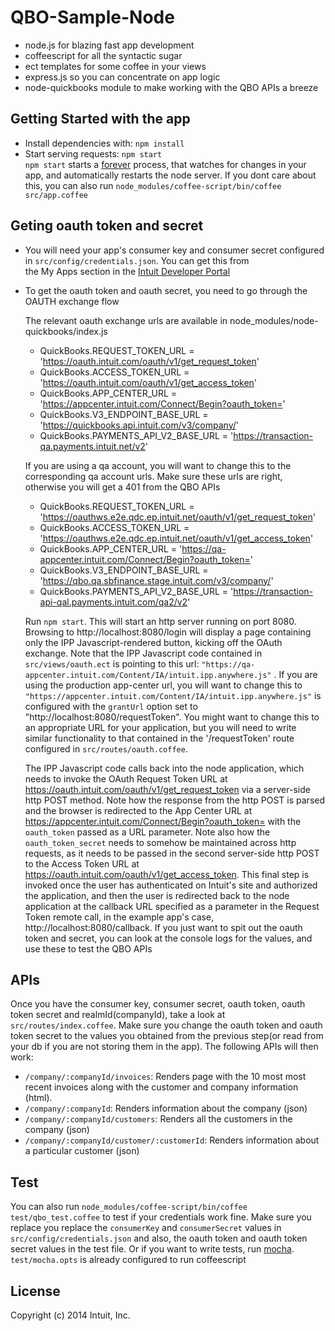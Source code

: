 # QBO-Sample-Node
 * node.js for blazing fast app development
 * coffeescript for all the syntactic sugar
 * ect templates for some coffee in your views
 * express.js so you can concentrate on app logic
 * node-quickbooks module to make working with the QBO APIs a breeze

## Getting Started with the app
* Install dependencies with: `npm install`
* Start serving requests: `npm start`  
`npm start` starts a [forever](https://github.com/nodejitsu/forever) process, that watches for changes in your app, and automatically restarts the node server. If you dont care about this, you can also run `node_modules/coffee-script/bin/coffee src/app.coffee`

## Geting oauth token and secret
* You will need your app's consumer key and consumer secret configured in `src/config/credentials.json`. You can get this from  
 the My Apps section in the [Intuit Developer Portal](https://qa-developer.intuit.com/v2)  
* To get the oauth token and oauth secret, you need to go through the OAUTH exchange flow  

  The relevant oauth exchange urls are available in node_modules/node-quickbooks/index.js

  * QuickBooks.REQUEST_TOKEN_URL        = 'https://oauth.intuit.com/oauth/v1/get_request_token'
  * QuickBooks.ACCESS_TOKEN_URL         = 'https://oauth.intuit.com/oauth/v1/get_access_token'
  * QuickBooks.APP_CENTER_URL           = 'https://appcenter.intuit.com/Connect/Begin?oauth_token='
  * QuickBooks.V3_ENDPOINT_BASE_URL     = 'https://quickbooks.api.intuit.com/v3/company/'
  * QuickBooks.PAYMENTS_API_V2_BASE_URL = 'https://transaction-qa.payments.intuit.net/v2'

  If you are using a qa account, you will want to change this to the corresponding qa account urls. Make sure these urls are right, otherwise you will get a 401 from the QBO APIs

  * QuickBooks.REQUEST_TOKEN_URL        = 'https://oauthws.e2e.qdc.ep.intuit.net/oauth/v1/get_request_token'
  * QuickBooks.ACCESS_TOKEN_URL         = 'https://oauthws.e2e.qdc.ep.intuit.net/oauth/v1/get_access_token'
  * QuickBooks.APP_CENTER_URL           = 'https://qa-appcenter.intuit.com/Connect/Begin?oauth_token='
  * QuickBooks.V3_ENDPOINT_BASE_URL     = 'https://qbo.qa.sbfinance.stage.intuit.com/v3/company/'
  * QuickBooks.PAYMENTS_API_V2_BASE_URL = 'https://transaction-api-qal.payments.intuit.com/qa2/v2'

  Run `npm start`. This will start an http server running on port 8080. Browsing to http://localhost:8080/login will display a page containing only the IPP Javascript-rendered button, kicking off the OAuth exchange. Note that the IPP Javascript code contained in `src/views/oauth.ect` is pointing to this url: `"https://qa-appcenter.intuit.com/Content/IA/intuit.ipp.anywhere.js"` . If you are using the production app-center url, you will want to change this to `"https://appcenter.intuit.com/Content/IA/intuit.ipp.anywhere.js"` is configured with the `grantUrl` option set to "http://localhost:8080/requestToken". You might want to change this to an appropriate URL for your application, but you will need to write similar functionality to that contained in the  '/requestToken' route configured in `src/routes/oauth.coffee`.

  The IPP Javascript code calls back into the node application, which needs to invoke the OAuth Request Token URL at https://oauth.intuit.com/oauth/v1/get_request_token via a server-side http POST method. Note how the response from the http POST is parsed and the browser is redirected to the App Center URL at https://appcenter.intuit.com/Connect/Begin?oauth_token= with the `oauth_token` passed as a URL parameter. Note also how the `oauth_token_secret` needs to somehow be maintained across http requests, as it needs to be passed in the second server-side http POST to the Access Token URL at https://oauth.intuit.com/oauth/v1/get_access_token. This final step is invoked once the user has authenticated on Intuit's site and authorized the application, and then the user is redirected back to the node application at the callback URL specified as a parameter in the Request Token remote call, in the example app's case, http://localhost:8080/callback. If you just want to spit out the oauth token and secret, you can look at the console logs for the values, and use these to test the QBO APIs
  
## APIs
  Once you have the consumer key, consumer secret, oauth token, oauth token secret and realmId(companyId), take a look at `src/routes/index.coffee`. Make sure you change the oauth token and oauth token secret to the values you obtained from the previous step(or read from your db if you are not storing them in the app). The following APIs will then work:
  * `/company/:companyId/invoices`: Renders page with the 10 most most recent invoices along with the customer and company information (html).
  * `/company/:companyId`: Renders information about the company (json)
  * `/company/:companyId/customers`: Renders all the customers in the company (json)
  * `/company/:companyId/customer/:customerId`: Renders information about a particular customer (json)

## Test
  You can also run `node_modules/coffee-script/bin/coffee test/qbo_test.coffee` to test if your credentials work fine. Make sure you replace you replace the `consumerKey` and `consumerSecret` values in `src/config/credentials.json` and also, the oauth token and oauth token secret values in the test file. Or if you want to write tests, run [mocha](http://visionmedia.github.io/mocha/). `test/mocha.opts` is already configured to run coffeescript
  


## License
Copyright (c) 2014 Intuit, Inc.  
